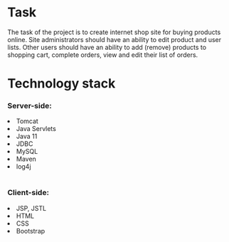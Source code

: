 <h1>Task</h1>
The task of the project is to create internet shop site for buying products 
online. Site administrators should have an ability to edit product and user
lists. Other users should have an ability to add (remove) products to
shopping cart, complete orders, view and edit their list of orders.

<h1>Technology stack</h1>
<h3>Server-side:</h3>
<li>Tomcat</li>
<li>Java Servlets</li>
<li>Java 11</li>
<li>JDBC</li>
<li>MySQL</li>
<li>Maven</li>
<li>log4j</li>

<br>

<h3>Client-side:</h3>
<li>JSP, JSTL</li>
<li>HTML</li>
<li>CSS</li>
<li>Bootstrap</li>
